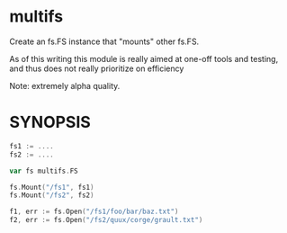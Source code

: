 multifs
=======

Create an fs.FS instance that "mounts" other fs.FS.

As of this writing this module is really aimed at one-off tools and testing,
and thus does not really prioritize on efficiency

Note: extremely alpha quality.

# SYNOPSIS

```go
fs1 := ....
fs2 := ....

var fs multifs.FS

fs.Mount("/fs1", fs1)
fs.Mount("/fs2", fs2)

f1, err := fs.Open("/fs1/foo/bar/baz.txt")
f2, err := fs.Open("/fs2/quux/corge/grault.txt")
```
